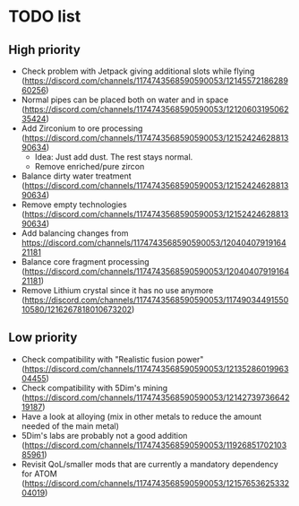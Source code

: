 # TODO list
## High priority
- Check problem with Jetpack giving additional slots while flying (https://discord.com/channels/1174743568590590053/1214557218628960256)
- Normal pipes can be placed both on water and in space (https://discord.com/channels/1174743568590590053/1212060319506235424)
- Add Zirconium to ore processing (https://discord.com/channels/1174743568590590053/1215242462881390634)
  - Idea: Just add dust. The rest stays normal.
  - Remove enriched/pure zircon
- Balance dirty water treatment (https://discord.com/channels/1174743568590590053/1215242462881390634)
- Remove empty technologies (https://discord.com/channels/1174743568590590053/1215242462881390634)
- Add balancing changes from https://discord.com/channels/1174743568590590053/1204040791916421181
- Balance core fragment processing (https://discord.com/channels/1174743568590590053/1204040791916421181)
- Remove Lithium crystal since it has no use anymore (https://discord.com/channels/1174743568590590053/1174903449155010580/1216267818010673202)

## Low priority
- Check compatibility with "Realistic fusion power" (https://discord.com/channels/1174743568590590053/1213528601996304455)
- Check compatibility with 5Dim's mining (https://discord.com/channels/1174743568590590053/1214273973664219187)
- Have a look at alloying (mix in other metals to reduce the amount needed of the main metal)
- 5Dim's labs are probably not a good addition (https://discord.com/channels/1174743568590590053/1192685170210385961)
- Revisit QoL/smaller mods that are currently a mandatory dependency for ATOM (https://discord.com/channels/1174743568590590053/1215765362533204019)
